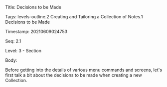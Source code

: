 Title:  Decisions to be Made

Tags:   levels-outline.2 Creating and Tailoring a Collection of Notes.1 Decisions to be Made

Timestamp: 20210609024753

Seq:    2.1

Level:  3 - Section

Body: 

Before getting into the details of various menu commands and screens, let's first talk a bit about the decisions to be made when creating a new Collection. 


